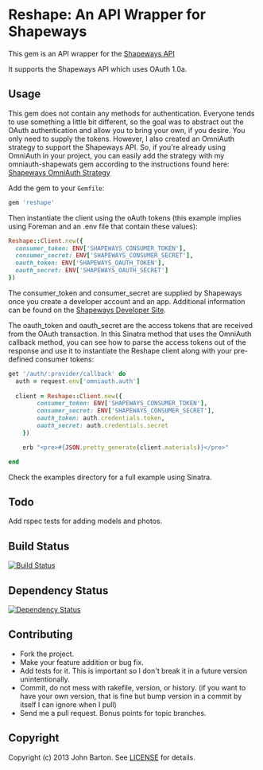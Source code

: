# Reshape: An API Wrapper for Shapeways

This gem is an API wrapper for the [Shapeways API](http://developer.shapeways.com/)

It supports the Shapeways API which uses OAuth 1.0a.

## Usage

This gem does not contain any methods for authentication. Everyone tends to use something a little bit different, so the goal was to abstract out the OAuth authentication and allow you to bring your own, if you desire. You only need to supply the tokens. However, I also created an OmniAuth strategy to support the Shapeways API. So, if you're already using OmniAuth in your project, you can easily add the strategy with my omniauth-shapewats gem according to the instructions found here: [Shapeways OmniAuth Strategy](/phy5ics/omniauth-shapeways)

Add the gem to your `Gemfile`:

```ruby
gem 'reshape'
```

Then instantiate the client using the oAuth tokens (this example implies using Foreman and an .env file that contain these values):

```ruby
Reshape::Client.new({
  consumer_token: ENV['SHAPEWAYS_CONSUMER_TOKEN'], 
  consumer_secret: ENV['SHAPEWAYS_CONSUMER_SECRET'], 
  oauth_token: ENV['SHAPEWAYS_OAUTH_TOKEN'], 
  oauth_secret: ENV['SHAPEWAYS_OAUTH_SECRET']
})
```

The consumer_token and consumer_secret are supplied by Shapeways once you create a developer account and an app. Additional information can be found on the [Shapeways Developer Site](http://developer.shapeways.com/).

The oauth_token and oauth_secret are the access tokens that are received from the OAuth transaction. In this Sinatra method that uses the OmniAuth callback method, you can see how to parse the access tokens out of the response and use it to instantiate the Reshape client along with your pre-defined consumer tokens:

```ruby
get '/auth/:provider/callback' do
  auth = request.env['omniauth.auth']
  
  client = Reshape::Client.new({
		consumer_token: ENV['SHAPEWAYS_CONSUMER_TOKEN'], 
		consumer_secret: ENV['SHAPEWAYS_CONSUMER_SECRET'], 
		oauth_token: auth.credentials.token, 
		oauth_secret: auth.credentials.secret
	})  

	erb "<pre>#{JSON.pretty_generate(client.materials)}</pre>"

end
```

Check the examples directory for a full example using Sinatra.

## Todo

Add rspec tests for adding models and photos.


## <a name="build"></a>Build Status
[![Build Status](https://secure.travis-ci.org/phy5ics/reshape.png?branch=master)][travis]

[travis]: http://travis-ci.org/phy5ics/omniauth-shapeways

## <a name="dependencies"></a>Dependency Status
[![Dependency Status](https://gemnasium.com/phy5ics/reshape.png?travis)][gemnasium]

[gemnasium]: https://gemnasium.com/phy5ics/reshape

## Contributing

* Fork the project.
* Make your feature addition or bug fix.
* Add tests for it. This is important so I don't break it in a
  future version unintentionally.
* Commit, do not mess with rakefile, version, or history.
  (if you want to have your own version, that is fine but bump version in a commit by itself I can ignore when I pull)
* Send me a pull request. Bonus points for topic branches.

## Copyright

Copyright (c) 2013 John Barton. See [LICENSE](https://github.com/phy5ics/reshape/blob/master/LICENSE.txt) for details.